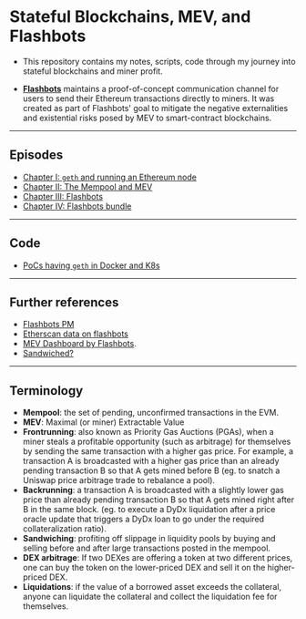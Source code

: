 # Stateful Blockchains, MEV, and Flashbots

* This repository contains my notes, scripts, code through my journey into stateful blockchains and miner profit.


* **[Flashbots](https://github.com/flashbots/pm)** maintains a proof-of-concept communication channel for users to send their Ethereum transactions directly to miners. It was created as part of Flashbots' goal to mitigate the negative externalities and existential risks posed by MEV to smart-contract blockchains.

---

## Episodes

* [Chapter I: `geth` and running an Ethereum node](https://github.com/bt3gl-labs/Getting-Started-MEVs-and-Flashbots/blob/main/chapter_I.md)
* [Chapter II: The Mempool and MEV](https://github.com/bt3gl-labs/Getting-Started-MEVs-and-Flashbots/blob/main/chapter_II.md)
* [Chapter III: Flashbots](https://github.com/bt3gl-labs/Getting-Started-MEVs-and-Flashbots/blob/main/chapter_III.md)
* [Chapter IV: Flashbots bundle](https://github.com/bt3gl-labs/Stateful-Blockchains-and-Flashbots/blob/main/chapter_IV.md)

---

## Code

* [PoCs having `geth` in Docker and K8s](https://github.com/bt3gl-labs/Stateful-Blockchains-and-Flashbots/tree/main/geth_and_k8s/PoCs)


---

## Further references


- [Flashbots PM](https://github.com/flashbots/pm)
- [Etherscan data on flashbots](https://etherscan.io/blocks/label/flashbots)
- [MEV Dashboard by Flashbots](https://explore.flashbots.net/).
- [Sandwiched?](https://sandwiched.wtf/)

---

## Terminology

* **Mempool**: the set of pending, unconfirmed transactions in the EVM.
* **MEV**: Maximal (or miner) Extractable Value
* **Frontrunning**: also known as Priority Gas Auctions (PGAs), when a miner steals a profitable opportunity (such as arbitrage) for themselves by sending the same transaction with a higher gas price. For example, a transaction A is broadcasted with a higher gas price than an already pending transaction B so that A gets mined before B (eg. to snatch a Uniswap price arbitrage trade to rebalance a pool).
* **Backrunning**: a transaction A is broadcasted with a slightly lower gas price than already pending transaction B so that A gets mined right after B in the same block. (eg. to execute a DyDx liquidation after a price oracle update that triggers a DyDx loan to go under the required collateralization ratio).
* **Sandwiching**: profiting off slippage in liquidity pools by buying and selling before and after large transactions posted in the mempool.
* **DEX arbitrage**: If two DEXes are offering a token at two different prices, one can buy the token on the lower-priced DEX and sell it on the higher-priced DEX.
* **Liquidations**: if the value of a borrowed asset exceeds the collateral, anyone can liquidate the collateral and collect the liquidation fee for themselves.
